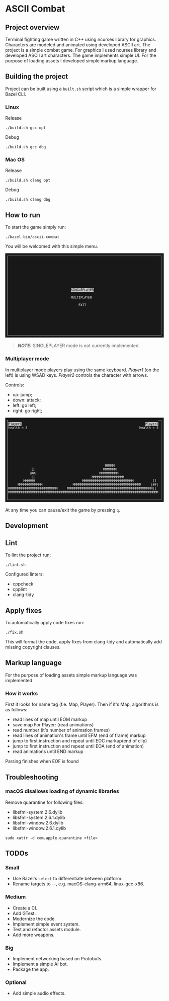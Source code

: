 # ASCII Combat
## Project overview
Terminal fighting game written in C++ using ncurses library for graphics.
Characters are modeled and animated using developed ASCII art.
The project is a simple combat game.
For graphics I used ncurses library and developed ASCII art characters.
The game implements simple UI.
For the purpose of loading assets I developed simple markup language.

## Building the project
Project can be built using a `built.sh` script which is a simple wrapper
for Bazel CLI.

### Linux
Release
```
./build.sh gcc opt
```
Debug
```
./build.sh gcc dbg
```

### Mac OS
Release
```
./build.sh clang opt
```
Debug
```
./build.sh clang dbg
```

## How to run
To start the game simply run:
```
./bazel-bin/ascii-combat
```
You will be welcomed with this simple menu.

![Game's menu](docs/menu.png)

> **_NOTE:_**  SINGLEPLAYER mode is not currently implemented.

### Multiplayer mode
In multiplayer mode players play using the same keyboard. *Player1* (on the left) is using WSAD keys. *Player2* controls the character with arrows.

Controls:
* up: jump;
* down: attack;
* left: go left;
* right: go right;

![Multiplayer game mode](docs/game_view.png)

At any time you can pause/exit the game by pressing `q`.

## Development
## Lint
To lint the project run:
```
./lint.sh
```
Configured linters:
* cppcheck
* cpplint
* clang-tidy

## Apply fixes
To automatically apply code fixes run:
```
./fix.sh
```
This will format the code, apply fixes from clang-tidy and automatically
add missing copyright clauses.

## Markup language
For the purpose of loading assets simple markup language was implemented.
### How it works
First it looks for name tag (f.e. Map, Player).
Then if it's Map, algorithms is as follows:
* read lines of map until EOM markup
* save map
For Player: (read animations)
* read number (it's number of animation frames)
* read lines of animation's frame until EFM (end of frame) markup
* jump to first instruction and repeat until EOC markup(end of clip)
* jump to first instruction and repeat until EOA (end of animation)
* read animations until END markup

Parsing finishes when EOF is found

## Troubleshooting
### macOS disallows loading of dynamic libraries
Remove quarantine for following files:
* libsfml-system.2.6.dylib
* libsfml-system.2.6.1.dylib
* libsfml-window.2.6.dylib
* libsfml-window.2.6.1.dylib
```
sudo xattr -d com.apple.quarantine <file>
```

## TODOs
### Small
* Use Bazel's `select` to differentiate between platform.
* Rename targets to <os>-<compiler>-<arch>, e.g. macOS-clang-arm64, linux-gcc-x86.

### Medium
* Create a CI.
* Add GTest.
* Modernize the code.
* Implement simple event system.
* Test and refactor assets module.
* Add more weapons.

### Big
* Implement networking based on Protobufs.
* Implement a simple AI bot.
* Package the app.

### Optional
* Add simple audio effects.
